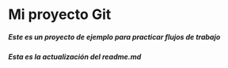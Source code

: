 # Mi proyecto Git

##### Este es un proyecto de ejemplo para practicar flujos de trabajo

##### Esta es la actualización del readme.md
